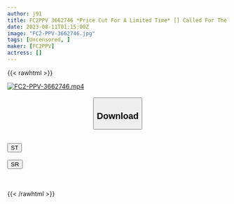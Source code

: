 ```yaml
---
author: j91
title: FC2PPV 3662746 *Price Cut For A Limited Time* [] Called For The Third Time Because I Couldn’t Forget The Feeling Of Hugging A 151 CM Small Idol Trainee. Please Enjoy The Young Mamas Who Are 100% Fast-Firing And Have The Best Tightness And Color (55 Minutes)
date: 2023-08-11T01:15:00Z
image: "FC2-PPV-3662746.jpg"
tags: [Uncensored, ]
maker: [FC2PPV]
actress: []
---
```



{{< rawhtml >}}

<div class="video" data-videoid="VBLBBJ3j81tKvrx">
    <a href="javascript:;">
        <img src="https://my.j91.asia/posts/FC2-PPV-3662746/FC2-PPV-3662746.jpg" width="WIDTH" height="HEIGHT" alt="FC2-PPV-3662746.mp4" loading="lazy">
    </a>
</div>

<script type="text/javascript" src="https://j91.asia/asset/on-demand-st.js"></script>

<br>
  <link rel="stylesheet" href="https://j91.asia/asset/bs5.css">
  
  <center>
  <button class="btn btn-primary" type="button" data-bs-toggle="collapse" data-bs-target=".multi-collapse" aria-expanded="false" aria-controls="multiCollapseExample1 multiCollapseExample2"><h2>Download</h2></button></center>
</p>
<div class="row">
  <div class="col">
    <div class="collapse multi-collapse" id="multiCollapseExample1">
      <div class="card card-body">
	      	      <br>
<div class="buttons">  
<a href="https://streamtape.to/v/VBLBBJ3j81tKvrx"><button class="btn-hover color-3"><i class="fa fa-download"></i> ST</button></a></div>
    </div>
  </div>
</div>
  <div class="col">
    <div class="collapse multi-collapse" id="multiCollapseExample2">
      <div class="card card-body">
	      <br>
<div class="buttons">
    <a href="https://streamruby.com/grwqhricl4kt"><button class="btn-hover color-9"><i class="fa fa-download"></i> SR</button></a></div>
<br><br>
      </div>
    </div>
  </div>
</div>

{{< /rawhtml >}}